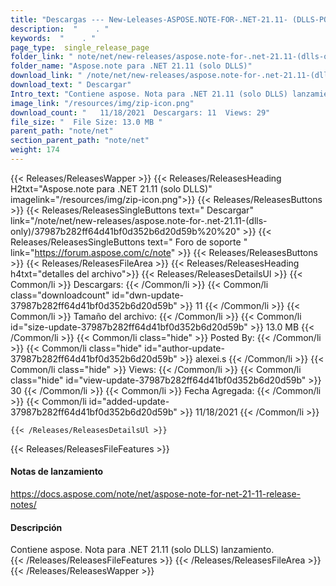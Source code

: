 ```yaml
---
title: "Descargas --- New-Leleases-ASPOSE.NOTE-FOR-.NET-21.11- (DLLS-PORLO)." 
description:  "    . " 
keywords:  "    . " 
page_type:  single_release_page
folder_link: " note/net/new-releases/aspose.note-for-.net-21.11-(dlls-only)/"
folder_name: "Aspose.note para .NET 21.11 (solo DLLS)"
download_link: " /note/net/new-releases/aspose.note-for-.net-21.11-(dlls-only)/37987b282ff64d41bf0d352b6d20d59b"
download_text: " Descargar"
Intro_text: "Contiene aspose. Nota para .NET 21.11 (solo DLLS) lanzamiento."
image_link: "/resources/img/zip-icon.png"
download_count: "   11/18/2021  Descargars: 11  Views: 29"
file_size: "  File Size: 13.0 MB "
parent_path: "note/net"
section_parent_path: "note/net"
weight: 174
---
```


{{< Releases/ReleasesWapper >}}
  {{< Releases/ReleasesHeading H2txt="Aspose.note para .NET 21.11 (solo DLLS)" imagelink="/resources/img/zip-icon.png">}}
  {{< Releases/ReleasesButtons >}}
    {{< Releases/ReleasesSingleButtons text=" Descargar" link="/note/net/new-releases/aspose.note-for-.net-21.11-(dlls-only)/37987b282ff64d41bf0d352b6d20d59b%20%20" >}}
    {{< Releases/ReleasesSingleButtons text=" Foro de soporte " link="https://forum.aspose.com/c/note" >}}
  {{< Releases/ReleasesButtons >}}
  {{< Releases/ReleasesFileArea >}}
    {{< Releases/ReleasesHeading h4txt="detalles del archivo">}}
    {{< Releases/ReleasesDetailsUl >}}
            {{< Common/li  >}} Descargars: {{< /Common/li >}} 
      {{< Common/li class="downloadcount" id="dwn-update-37987b282ff64d41bf0d352b6d20d59b" >}} 11 {{< /Common/li >}} 
      {{< Common/li  >}} Tamaño del archivo: {{< /Common/li >}} 
      {{< Common/li id="size-update-37987b282ff64d41bf0d352b6d20d59b" >}} 13.0 MB {{< /Common/li >}} 
      {{< Common/li  class="hide" >}} Posted By: {{< /Common/li >}} 
      {{< Common/li class="hide" id="author-update-37987b282ff64d41bf0d352b6d20d59b" >}} alexei.s {{< /Common/li >}} 
      {{< Common/li class="hide"  >}} Views: {{< /Common/li >}} 
      {{< Common/li class="hide" id="view-update-37987b282ff64d41bf0d352b6d20d59b" >}} 30 {{< /Common/li >}} 
      {{< Common/li  >}} Fecha Agregada: {{< /Common/li >}} 
      {{< Common/li id="added-update-37987b282ff64d41bf0d352b6d20d59b" >}} 11/18/2021 {{< /Common/li >}} 

    {{< /Releases/ReleasesDetailsUl >}}

  {{< Releases/ReleasesFileFeatures >}}
      <h4>Notas de lanzamiento</h4><div><a href="https://docs.aspose.com/note/net/aspose-note-for-net-21-11-release-notes/">https://docs.aspose.com/note/net/aspose-note-for-net-21-11-release-notes/</a></div><h4>Descripción</h4><div class="HTMLDescription">Contiene aspose. Nota para .NET 21.11 (solo DLLS) lanzamiento.</div>
  {{< /Releases/ReleasesFileFeatures >}}
 {{< /Releases/ReleasesFileArea >}}
{{< /Releases/ReleasesWapper >}}


